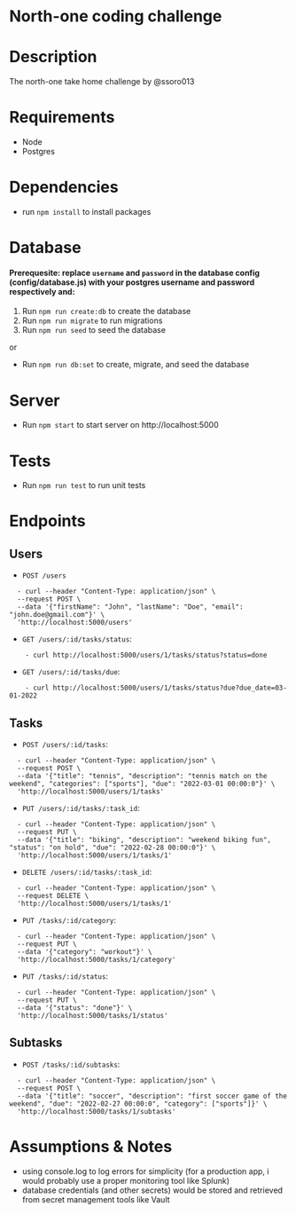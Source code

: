 # North-one coding challenge

# Description
The north-one take home challenge by @ssoro013

# Requirements
- Node
- Postgres

# Dependencies
- run `npm install` to install packages

# Database

#### Prerequesite: replace `username` and `password` in the database config (config/database.js) with your postgres username and password respectively and:

1. Run `npm run create:db` to create the database
2. Run `npm run migrate` to run migrations
2. Run `npm run seed` to seed the database

or

- Run `npm run db:set` to create, migrate, and seed the database

# Server
- Run `npm start` to start server on http://localhost:5000

# Tests
- Run `npm run test` to run unit tests

# Endpoints

## Users
- `POST /users`
```
  - curl --header "Content-Type: application/json" \
  --request POST \
  --data '{"firstName": "John", "lastName": "Doe", "email": "john.doe@gmail.com"}' \
  'http://localhost:5000/users'
```

- `GET /users/:id/tasks/status`: 
```
    - curl http://localhost:5000/users/1/tasks/status?status=done
```

- `GET /users/:id/tasks/due`: 
```
    - curl http://localhost:5000/users/1/tasks/status?due?due_date=03-01-2022
```

## Tasks
- `POST /users/:id/tasks`:
```
  - curl --header "Content-Type: application/json" \
  --request POST \
  --data '{"title": "tennis", "description": "tennis match on the weekend", "categories": ["sports"], "due": "2022-03-01 00:00:0"}' \
  'http://localhost:5000/users/1/tasks'
```

- `PUT /users/:id/tasks/:task_id`:
```
  - curl --header "Content-Type: application/json" \
  --request PUT \
  --data '{"title": "biking", "description": "weekend biking fun", "status": "on hold", "due": "2022-02-28 00:00:0"}' \
  'http://localhost:5000/users/1/tasks/1'
```

- `DELETE /users/:id/tasks/:task_id`:
```
  - curl --header "Content-Type: application/json" \
  --request DELETE \
  'http://localhost:5000/users/1/tasks/1'
```

- `PUT /tasks/:id/category`:
```
  - curl --header "Content-Type: application/json" \
  --request PUT \
  --data '{"category": "workout"}' \
  'http://localhost:5000/tasks/1/category'
```

- `PUT /tasks/:id/status`:
```
  - curl --header "Content-Type: application/json" \
  --request PUT \
  --data '{"status": "done"}' \
  'http://localhost:5000/tasks/1/status'
```

## Subtasks
- `POST /tasks/:id/subtasks`:
```
  - curl --header "Content-Type: application/json" \
  --request POST \
  --data '{"title": "soccer", "description": "first soccer game of the weekend", "due": "2022-02-27 00:00:0", "category": ["sports"]}' \
  'http://localhost:5000/tasks/1/subtasks'
```

# Assumptions & Notes
- using console.log to log errors for simplicity (for a production app, i would probably use a proper monitoring tool like Splunk)
- database credentials (and other secrets) would be stored and retrieved from secret management tools like Vault